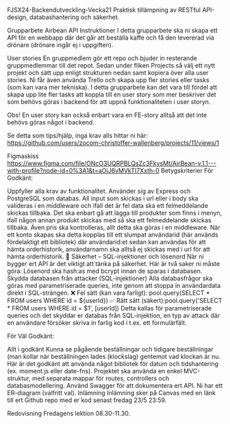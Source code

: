 FJSX24-Backendutveckling-Vecka21
Praktisk tillämpning av RESTful API-design, databashantering och säkerhet.

Grupparbete Airbean API
Instruktioner
I detta grupparbete ska ni skapa ett API för en webbapp där det går att beställa kaffe och få den levererad via drönare (drönare ingår ej i uppgiften).

User stories
En gruppmedlem gör ett repo och bjuder in resterande gruppmedlemmar till det repot. Sedan under fliken Projects så välj ett nytt projekt och sätt upp enligt strukturen nedan samt kopiera över alla user stories. Ni får även använda Trello och skapa upp fler stories eller tasks (som kan vara mer tekniska). I detta grupparbete kan det vara till fördel att skapa upp lite fler tasks att koppla till en user story som mer beskriver det som behövs göras i backend för att uppnå funktionaliteten i user storyn.

Obs! En user story kan också enbart vara en FE-story alltså att det inte behövs göras något i backend.

Se detta som tips/hjälp, inga krav alls hittar ni här: https://github.com/users/zocom-christoffer-wallenberg/projects/11/views/1

Figmaskiss
https://www.figma.com/file/ONcO3UQRPBLQsZc3FkysMt/AirBean-v.1.1---with-profile?node-id=0%3A1&t=aOiJ6vMVkTI7Xxth-0
Betygskriterier
För Godkänt:

Uppfyller alla krav av funktionalitet.
Använder sig av Express och PostgreSQL som databas.
All input som skickas i url eller i body ska valideras i en middleware och ifall det är fel data ska ett felmeddelande skickas tillbaka.
Det ska enbart gå att lägga till produkter som finns i menyn, ifall någon annan produkt skickas med så ska ett felmeddelande skickas tillbaka. Även pris ska kontrolleras, allt detta ska göras i en middleware.
När ett konto skapas ska detta kopplas till ett slumpat användarid (här används fördelaktigt ett bibliotek) där användarid:et sedan kan användas för att hämta orderhistorik, användarnamn ska alltså ej skickas med i url för att hämta orderhistorik.
🔐 Säkerhet – SQL-injektioner och lösenord När ni bygger ert API är det viktigt att tänka på säkerhet. Här är två saker ni måste göra:
Lösenord ska hash:as med bcrypt innan de sparas i databasen.
Skydda databasen från attacker (SQL-injektioner)
Alla databasfrågor ska göras med parametriserade queries, inte genom att stoppa in användardata direkt i SQL-strängen.
❌ Fel sätt (kan vara farligt): pool.query(SELECT * FROM users WHERE id = ${userId})
✅ Rätt sätt (säkert):pool.query('SELECT * FROM users WHERE id = $1', [userId])
Detta kallas för parametriserade queries och det skyddar er databas från SQL-injektion, en typ av attack där en användare försöker skriva in farlig kod i t.ex. ett formulärfält.

För Väl Godkänt:

Allt i godkänt
Kunna se pågående beställningar och tidigare beställningar (man kollar när beställningen lades (klockslag) gentemot vad klockan är nu. Här är det godkänt att använda något bibliotek för datum och tidshantering (ex. moment.js eller date-fns).
Projektet ska använda en enkel MVC-struktur, med separata mappar för routes, controllers och databasmodellering.
Använd Swagger för att dokumentera ert API.
Ni har ett ER-diagram (valfritt val).
Inlämning
Inlämning sker på Canvas med en länk till ert Github repo med er kod senast fredag 23/5 23:59.

Redovisning
Fredagens lektion 08.30-11.30.
